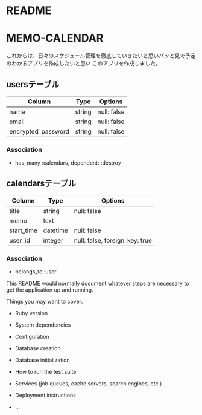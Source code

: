 # README

# MEMO-CALENDAR
  これからは、日々のスケジュール管理を徹底していきたいと思いパッと見で予定のわかるアプリを作成したいと思い
このアプリを作成しました。
## usersテーブル
|Column|Type|Options|
|------|----|-------|
|name|string|null: false|
|email|string|null: false|
|encrypted_password|string|null: false|
### Association
- has_many :calendars, dependent: :destroy

## calendarsテーブル
|Column|Type|Options|
|------|----|-------|
|title|string|null: false|
|memo|text|
|start_time|datetime|null: false|
|user_id|integer|null: false, foreign_key: true|
### Association
- belongs_to :user

This README would normally document whatever steps are necessary to get the
application up and running.

Things you may want to cover:

* Ruby version

* System dependencies

* Configuration

* Database creation

* Database initialization

* How to run the test suite

* Services (job queues, cache servers, search engines, etc.)

* Deployment instructions

* ...
